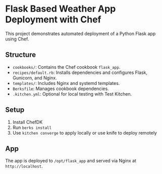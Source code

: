# Flask Based Weather App Deployment with Chef

This project demonstrates automated deployment of a Python Flask app using Chef.

## Structure

- `cookbooks/`: Contains the Chef cookbook `flask_app`.
- `recipes/default.rb`: Installs dependencies and configures Flask, Gunicorn, and Nginx.
- `templates/`: Includes Nginx and systemd templates.
- `Berksfile`: Manages cookbook dependencies.
- `.kitchen.yml`: Optional for local testing with Test Kitchen.

## Setup

1. Install ChefDK
2. Run `berks install`
3. Use `kitchen converge` to apply locally or use knife to deploy remotely

## App

The app is deployed to `/opt/flask_app` and served via Nginx at `http://localhost`.
